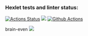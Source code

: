 ### Hexlet tests and linter status:
[![Actions Status](https://github.com/90Denis/python-project-lvl1/workflows/hexlet-check/badge.svg)](https://github.com/90Denis/python-project-lvl1/actions)
<a href="https://codeclimate.com/github/codeclimate/codeclimate/maintainability"><img src="https://api.codeclimate.com/v1/badges/a99a88d28ad37a79dbf6/maintainability" /></a>
[![Github Actions](https://github.com/90Denis/python-project-lvl1/actions/workflows/github-actions.yml/badge.svg)](https://github.com/90Denis/python-project-lvl1/actions/workflows/github-actions.yml)

brain-even <a href="https://asciinema.org/a/9fzE1icXzvOGeaioGStCNV3rA" target="_blank"><img src="https://asciinema.org/a/9fzE1icXzvOGeaioGStCNV3rA.svg" /></a>
